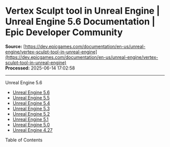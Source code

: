 # Vertex Sculpt tool in Unreal Engine  | Unreal Engine 5.6 Documentation | Epic Developer Community

**Source:** [https://dev.epicgames.com/documentation/en-us/unreal-engine/vertex-sculpt-tool-in-unreal-engine](https://dev.epicgames.com/documentation/en-us/unreal-engine/vertex-sculpt-tool-in-unreal-engine)  
**Processed:** 2025-06-14 17:02:58

---

Unreal Engine 5.6

-   [Unreal Engine 5.6](/documentation/en-us/unreal-engine?application_version=5.6)
-   [Unreal Engine 5.5](/documentation/en-us/unreal-engine?application_version=5.5)
-   [Unreal Engine 5.4](/documentation/en-us/unreal-engine?application_version=5.4)
-   [Unreal Engine 5.3](/documentation/en-us/unreal-engine?application_version=5.3)
-   [Unreal Engine 5.2](/documentation/en-us/unreal-engine?application_version=5.2)
-   [Unreal Engine 5.1](/documentation/en-us/unreal-engine?application_version=5.1)
-   [Unreal Engine 5.0](/documentation/en-us/unreal-engine?application_version=5.0)
-   [Unreal Engine 4.27](/documentation/en-us/unreal-engine?application_version=4.27)

Table of Contents
